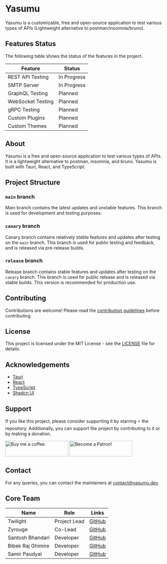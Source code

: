 # Yasumu

Yasumu is a customizable, free and open-source application to test various types of APIs (Lightweight alternative to postman/insomnia/bruno).

## Features Status

The following table shows the status of the features in the project.

| Feature           | Status      |
| ----------------- | ----------- |
| REST API Testing  | In Progress |
| SMTP Server       | In Progress |
| GraphQL Testing   | Planned     |
| WebSocket Testing | Planned     |
| gRPC Testing      | Planned     |
| Custom Plugins    | Planned     |
| Custom Themes     | Planned     |

## About

Yasumu is a free and open-source application to test various types of APIs. It is a lightweight alternative to postman, insomnia, and bruno. Yasumu is built with Tauri, React, and TypeScript.

## Project Structure

### `main` branch

Main branch contains the latest updates and unstable features. This branch is used for development and testing purposes.

### `canary` branch

Canary branch contains relatively stable features and updates after testing on the `main` branch. This branch is used for public testing and feedback, and is released via pre-release builds.

### `release` branch

Release branch contains stable features and updates after testing on the `canary` branch. This branch is used for public release and is released via stable builds. This version is recommended for production use.

## Contributing

Contributions are welcome! Please read the [contribution guidelines](CONTRIBUTING.md) before contributing.

## License

This project is licensed under the MIT License - see the [LICENSE](LICENSE) file for details.

## Acknowledgements

- [Tauri](https://tauri.app/)
- [React](https://reactjs.org/)
- [TypeScript](https://www.typescriptlang.org/)
- [Shadcn UI](https://ui.shadcn.com/)

## Support

If you like this project, please consider supporting it by starring ⭐ the repository. Additionally, you can support the project by contributing to it or by making a donation.

<a href="https://www.buymeacoffee.com/twlite"><img src="https://cdn.buymeacoffee.com/buttons/v2/default-yellow.png" alt="Buy me a coffee" width="200" height="50"></a> <a href="https://www.patreon.com/twlite"><img src="https://c5.patreon.com/external/logo/become_a_patron_button.png" alt="Become a Patron!" width="200" height="50"></a>

## Contact

For any queries, you can contact the maintainers at [contact@yasumu.dev](mailto:contact@yasumu.dev).

## Core Team

| Name              | Role         | Links                                     |
| ----------------- | ------------ | ----------------------------------------- |
| Twilight          | Project Lead | [GitHub](https://github.com/twlite)       |
| Zyrouge           | Co-Lead      | [GitHub](https://github.com/zyrouge)      |
| Santosh Bhandari  | Developer    | [GitHub](https://github.com/bsantosh909)  |
| Bibek Raj Ghimire | Developer    | [GitHub](https://github.com/ghimirebibek) |
| Samir Paudyal     | Developer    | [GitHub](https://github.com/samir-byte)   |
